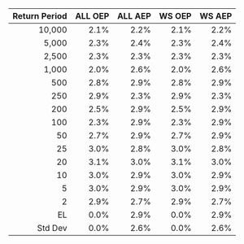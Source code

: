 | Return Period | ALL OEP | ALL AEP | WS OEP | WS AEP |
|-------------:|--------:|--------:|-------:|-------:|
| 10,000 | 2.1% | 2.2% | 2.1% | 2.2% |
| 5,000 | 2.3% | 2.4% | 2.3% | 2.4% |
| 2,500 | 2.3% | 2.3% | 2.3% | 2.3% |
| 1,000 | 2.0% | 2.6% | 2.0% | 2.6% |
| 500 | 2.8% | 2.9% | 2.8% | 2.9% |
| 250 | 2.9% | 2.3% | 2.9% | 2.3% |
| 200 | 2.5% | 2.9% | 2.5% | 2.9% |
| 100 | 2.3% | 2.9% | 2.3% | 2.9% |
| 50 | 2.7% | 2.9% | 2.7% | 2.9% |
| 25 | 3.0% | 2.8% | 3.0% | 2.8% |
| 20 | 3.1% | 3.0% | 3.1% | 3.0% |
| 10 | 3.0% | 2.9% | 3.0% | 2.9% |
| 5 | 3.0% | 2.9% | 3.0% | 2.9% |
| 2 | 2.9% | 2.7% | 2.9% | 2.7% |
| EL | 0.0% | 2.9% | 0.0% | 2.9% |
| Std Dev | 0.0% | 2.6% | 0.0% | 2.6% |